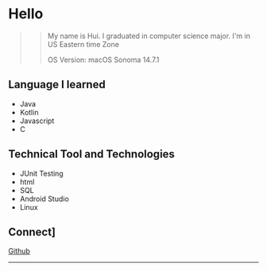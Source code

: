 # **Hello**

> > My name is Hui. I graduated in computer science major. I'm in US Eastern time Zone
> >
> > OS Version: macOS Sonoma 14.7.1

## Language I learned

  - Java
  - Kotlin
  - Javascript
  - C

## Technical Tool and Technologies

  - JUnit Testing
  - html
  - SQL
  - Android Studio
  - Linux

## Connect]


   [Github](https://github.com/huitk)


-----
